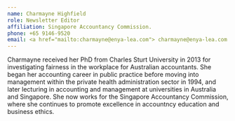 ```yaml
---
name: Charmayne Highfield  
role: Newsletter Editor
affiliation: Singapore Accountancy Commission.  
phone: +65 9146-9520  
email: <a href="mailto:charmayne@enya-lea.com"> charmayne@enya-lea.com </a>
--- 
```


Charmayne received her PhD from Charles Sturt University in 2013 for investigating fairness in the workplace for Australian accountants. She began her accounting career in public practice before moving into management within the private health administration sector in 1994, and later lecturing in accounting and management at universities in Australia and Singapore. She now works for the Singapore Accountancy Commission, where she continues to promote excellence in accountncy education and business ethics.
